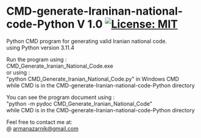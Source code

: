 # CMD-generate-Iraninan-national-code-Python  V 1.0 [![License: MIT](https://img.shields.io/badge/License-MIT-yellow.svg)](https://opensource.org/licenses/MIT)  
Python CMD program for generating valid Iranian national code.  
using Python version 3.11.4  

Run the program using :  
CMD_Generate_Iranian_National_Code.exe  
or using :  
"python CMD_Generate_Iranian_National_Code.py" in Windows CMD  
while CMD is in the CMD-generate-Iranian-national-code-Python directory  

You can see the program document using :  
"python -m pydoc CMD_Generate_Iranian_National_Code"  
 while CMD is in the CMD-generate-Iranian-national-code-Python directory  
  
Feel free to contact me at:  
@ armanazarnik@gmail.com


